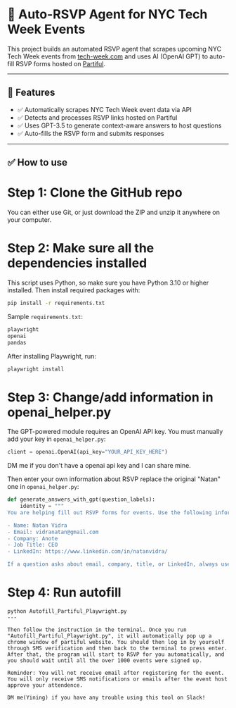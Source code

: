 
# 🧠 Auto-RSVP Agent for NYC Tech Week Events

This project builds an automated RSVP agent that scrapes upcoming NYC Tech Week events from [tech-week.com](https://www.tech-week.com/calendar) and uses AI (OpenAI GPT) to auto-fill RSVP forms hosted on [Partiful](https://partiful.com).

---

## 🚀 Features

- ✅ Automatically scrapes NYC Tech Week event data via API
- ✅ Detects and processes RSVP links hosted on Partiful
- ✅ Uses GPT-3.5 to generate context-aware answers to host questions
- ✅ Auto-fills the RSVP form and submits responses

---


## ✅ How to use

# Step 1: Clone the GitHub repo
You can either use Git, or just download the ZIP and unzip it anywhere on your computer.

# Step 2: Make sure all the dependencies installed
This script uses Python, so make sure you have Python 3.10 or higher installed.
Then install required packages with:

```bash
pip install -r requirements.txt
```

Sample `requirements.txt`:

```txt
playwright
openai
pandas
```

After installing Playwright, run:

```bash
playwright install
```
# Step 3: Change/add information in openai_helper.py

The GPT-powered module requires an OpenAI API key. You must manually add your key in `openai_helper.py`:

```python
client = openai.OpenAI(api_key="YOUR_API_KEY_HERE")
```
DM me if you don't have a openai api key and I can share mine.

Then enter your own information about RSVP replace the original "Natan" one in `openai_helper.py`:

```python
def generate_answers_with_gpt(question_labels):
    identity = """
You are helping fill out RSVP forms for events. Use the following information to answer:

- Name: Natan Vidra
- Email: vidranatan@gmail.com
- Company: Anote
- Job Title: CEO
- LinkedIn: https://www.linkedin.com/in/natanvidra/

If a question asks about email, company, title, or LinkedIn, always use exactly the values above.
```

# Step 4: Run autofill

```
python Autofill_Partiful_Playwright.py
---

Then follow the instruction in the terminal. Once you run "Autofill_Partiful_Playwright.py", it will automatically pop up a chrome window of partiful website. You should then log in by yourself through SMS verification and then back to the terminal to press enter. After that, the program will start to RSVP for you automatically, and you should wait until all the over 1000 events were signed up. 

Reminder: You will not receive email after registering for the event. You will only receive SMS notifications or emails after the event host approve your attendence. 

DM me(Yining) if you have any trouble using this tool on Slack!
